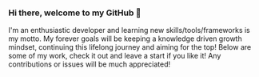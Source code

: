 ### Hi there, welcome to my GitHub 👋

I'm an enthusiastic developer and learning new skills/tools/frameworks is my motto. My forever goals will be keeping a knowledge driven growth mindset, continuing this lifelong journey and aiming for the top!
Below are some of my work, check it out and leave a start if you like it! Any contributions or issues will be much appreciated!
<!---
- 🔭 I’m currently working on ...g
- 🌱 I’m currently learning ...
- 👯 I’m looking to collaborate on ...
- 🤔 I’m looking for help with ...
- 💬 Ask me about ...
- 📫 How to reach me: ...
- 😄 Pronouns: ...
- ⚡ Fun fact: ...
-->
